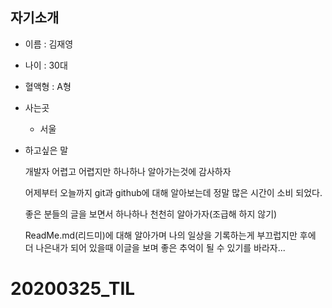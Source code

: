 ## 자기소개

* 이름 : 김재영

* 나이 : 30대

* 혈액형 : A형

* 사는곳

  - 서울

* 하고싶은 말

  개발자 어렵고 어렵지만 하나하나 알아가는것에 감사하자

  어제부터 오늘까지 git과 github에 대해 알아보는데 정말 많은 시간이 소비 되었다.

  좋은 분들의 글을 보면서 하나하나 천천히 알아가자(조급해 하지 않기)

  ReadMe.md(리드미)에 대해 알아가며 나의 일상을 기록하는게 부끄럽지만 후에 더 나은내가 되어 있을때 이글을 보며 좋은 추억이 될 수 있기를 바라자...

# 20200325_TIL

